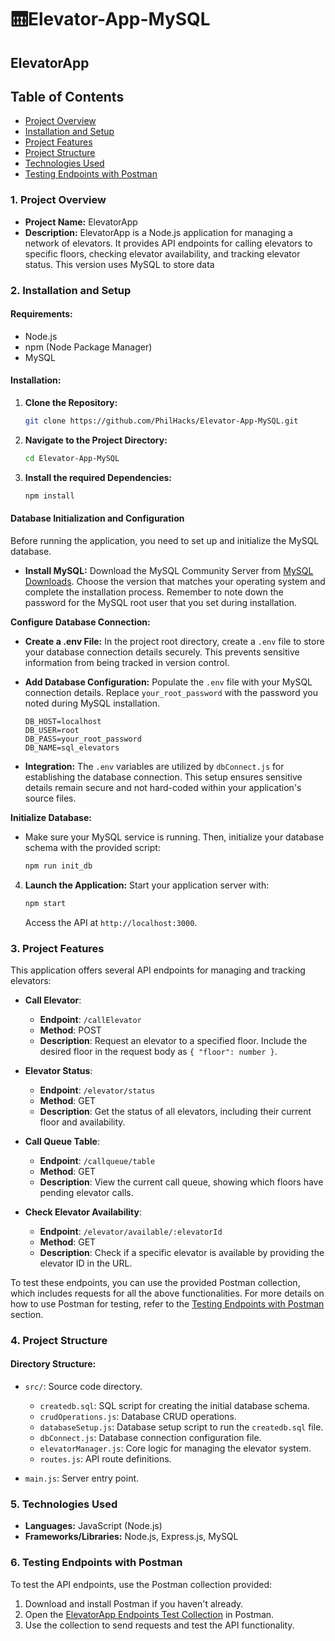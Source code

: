 # 🛗Elevator-App-MySQL

## ElevatorApp 

## Table of Contents

- [Project Overview](#1-project-overview)
- [Installation and Setup](#2-installation-and-setup)
- [Project Features](#3-project-features)
- [Project Structure](#4-project-structure)
- [Technologies Used](#5-technologies-used)
- [Testing Endpoints with Postman](#6-testing-endpoints-with-postman)


### **1. Project Overview**

- **Project Name:** ElevatorApp
- **Description:** ElevatorApp is a Node.js application for managing a network of elevators. It provides API endpoints for calling elevators to specific floors, checking elevator availability, and tracking elevator status. This version uses MySQL to store data

### **2. Installation and Setup**

#### **Requirements:**

- Node.js
- npm (Node Package Manager)
- MySQL

#### **Installation:**

1. **Clone the Repository:**
   ```bash
   git clone https://github.com/PhilHacks/Elevator-App-MySQL.git
   ```
2. **Navigate to the Project Directory:**
   ```bash
   cd Elevator-App-MySQL
   ```
3. **Install the required  Dependencies:**
   ```bash
   npm install
   ```

#### **Database Initialization and Configuration**

Before running the application, you need to set up and initialize the MySQL database.

- **Install MySQL:**
  Download the MySQL Community Server from [MySQL Downloads](https://dev.mysql.com/downloads/mysql/). Choose the version that matches your operating system and complete the installation process. Remember to note down the password for the MySQL root user that you set during installation.


**Configure Database Connection:**
- **Create a .env File:** In the project root directory, create a `.env` file to store your database connection details securely. This prevents sensitive information from being tracked in version control.
  
- **Add Database Configuration:** Populate the `.env` file with your MySQL connection details. Replace `your_root_password` with the password you noted during MySQL installation.
  ```plaintext
  DB_HOST=localhost
  DB_USER=root
  DB_PASS=your_root_password
  DB_NAME=sql_elevators
  ```
- **Integration:** The `.env` variables are utilized by `dbConnect.js` for establishing the database connection. This setup ensures sensitive details remain secure and not hard-coded within your application's source files.

**Initialize Database:**
- Make sure your MySQL service is running. Then, initialize your database schema with the provided script:
  ```bash
  npm run init_db
  ```

4. **Launch the Application:**
   Start your application server with:
   ```bash
   npm start
   ```
   Access the API at `http://localhost:3000`.



### **3. Project Features**

This application offers several API endpoints for managing and tracking elevators:

- **Call Elevator**:
  - **Endpoint**: `/callElevator`
  - **Method**: POST
  - **Description**: Request an elevator to a specified floor. Include the desired floor in the request body as `{ "floor": number }`.
- **Elevator Status**:

  - **Endpoint**: `/elevator/status`
  - **Method**: GET
  - **Description**: Get the status of all elevators, including their current floor and availability.

- **Call Queue Table**:

  - **Endpoint**: `/callqueue/table`
  - **Method**: GET
  - **Description**: View the current call queue, showing which floors have pending elevator calls.

- **Check Elevator Availability**:
  - **Endpoint**: `/elevator/available/:elevatorId`
  - **Method**: GET
  - **Description**: Check if a specific elevator is available by providing the elevator ID in the URL.

To test these endpoints, you can use the provided Postman collection, which includes requests for all the above functionalities. For more details on how to use Postman for testing, refer to the [Testing Endpoints with Postman](#6-testing-endpoints-with-postman) section.

### **4. Project Structure**

#### **Directory Structure:**

- `src/`: Source code directory.

  - `createdb.sql`: SQL script for creating the initial database schema.
  - `crudOperations.js`: Database CRUD operations.
  - `databaseSetup.js`: Database setup script to run the `createdb.sql` file.
  - `dbConnect.js`: Database connection configuration file.
  - `elevatorManager.js`: Core logic for managing the elevator system.
  - `routes.js`: API route definitions.

- `main.js`: Server entry point.

### **5. Technologies Used**

- **Languages:** JavaScript (Node.js)
- **Frameworks/Libraries:** Node.js, Express.js, MySQL

### **6. Testing Endpoints with Postman**

To test the API endpoints, use the Postman collection provided:

1. Download and install Postman if you haven't already.
2. Open the [ElevatorApp Endpoints Test Collection](https://www.postman.com/bold-space-679599/workspace/elevator-app-endpoints-test/overview) in Postman.
3. Use the collection to send requests and test the API functionality.
